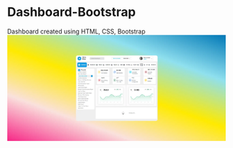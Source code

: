 # Dashboard-Bootstrap
Dashboard created using HTML, CSS, Bootstrap
<img src="./assets/Dashboard.webp" alt="Project Image" />